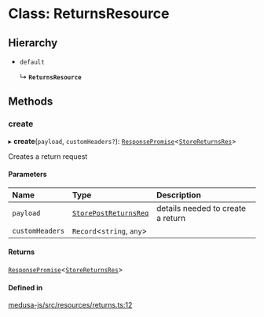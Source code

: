 # Class: ReturnsResource

## Hierarchy

- `default`

  ↳ **`ReturnsResource`**

## Methods

### create

▸ **create**(`payload`, `customHeaders?`): [`ResponsePromise`](../modules/internal.md#responsepromise)<[`StoreReturnsRes`](../modules/internal-44.md#storereturnsres)\>

Creates a return request

#### Parameters

| Name | Type | Description |
| :------ | :------ | :------ |
| `payload` | [`StorePostReturnsReq`](internal-44.StorePostReturnsReq.md) | details needed to create a return |
| `customHeaders` | `Record`<`string`, `any`\> |  |

#### Returns

[`ResponsePromise`](../modules/internal.md#responsepromise)<[`StoreReturnsRes`](../modules/internal-44.md#storereturnsres)\>

#### Defined in

[medusa-js/src/resources/returns.ts:12](https://github.com/medusajs/medusa/blob/53e34d33d/packages/medusa-js/src/resources/returns.ts#L12)

